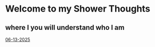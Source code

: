 # Welcome to my Shower Thoughts
## where I you will understand who I am

[06-13-2025](06-13-2025.md)
